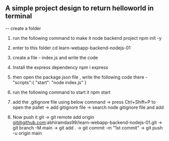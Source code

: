 ## A simple project design to return helloworld in terminal 

-- create a folder <learn-webapp-backend-nodejs-01>

1) run the following command to  make it node backend project
npm init -y 

2) enter to this folder 
cd learn-webapp-backend-nodejs-01 

3) create a file  - index.js and write the code 

4) Install the express dependency 
npm i express

5) then open the package.json file , write the following code there - 
"scripts":{
    "start": "node index.js"
}

6) run the following command to start it 
npm start 

7) add the .gitignore file using below command 
  -> press Ctrl+Shift+P to open the pallet
  -> add gitignore file 
  -> search node gitignore file and add 

8) Now push it git 
  -> git remote add origin git@github.com:abhiramdas99/learn-webapp-backend-nodejs-01.git
  -> git branch -M main
  -> git add .
  -> git commit -m "1st commit"
  -> git push -u origin main


